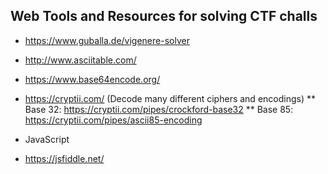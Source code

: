 ## Web Tools and Resources for solving CTF challs
* https://www.guballa.de/vigenere-solver
* http://www.asciitable.com/
* https://www.base64encode.org/
* https://cryptii.com/  (Decode many different ciphers and encodings)
** Base 32: https://cryptii.com/pipes/crockford-base32
** Base 85: https://cryptii.com/pipes/ascii85-encoding

* JavaScript
* https://jsfiddle.net/

